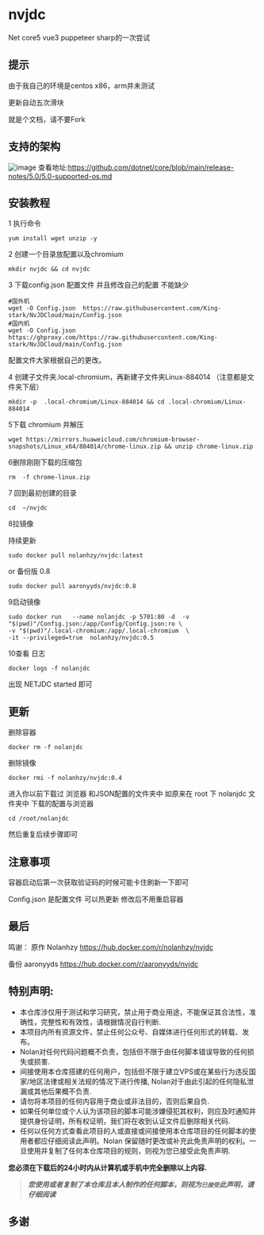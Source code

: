 # nvjdc

Net core5  vue3 puppeteer sharp的一次尝试

## 提示

由于我自己的环境是centos x86，arm并未测试

更新自动五次滑块

就是个文档，请不要Fork

## 支持的架构

![image](https://user-images.githubusercontent.com/87279659/137679751-7c2e901f-0429-4c5c-a6d2-120b8848048f.png)
查看地址:https://github.com/dotnet/core/blob/main/release-notes/5.0/5.0-supported-os.md

## 安装教程

1 执行命令

```
yum install wget unzip -y
```

2 创建一个目录放配置以及chromium

```
mkdir nvjdc && cd nvjdc
```

3 下载config.json 配置文件 并且修改自己的配置 不能缺少

```
#国外机
wget -O Config.json  https://raw.githubusercontent.com/King-stark/NvJDCloud/main/Config.json
#国内机
wget -O Config.json   https://ghproxy.com/https://raw.githubusercontent.com/King-stark/NvJDCloud/main/Config.json
```
配置文件大家根据自己的更改。

4 创建子文件夹.local-chromium，再新建子文件夹Linux-884014 （注意都是文件夹下层）

```
mkdir -p  .local-chromium/Linux-884014 && cd .local-chromium/Linux-884014
```

5下载 chromium 并解压

```
wget https://mirrors.huaweicloud.com/chromium-browser-snapshots/Linux_x64/884014/chrome-linux.zip && unzip chrome-linux.zip
```

6删除刚刚下载的压缩包

```
rm  -f chrome-linux.zip
```

7 回到最初创建的目录

```
cd  ~/nvjdc
```

8拉镜像

持续更新

```
sudo docker pull nolanhzy/nvjdc:latest
```
or 备份版 0.8

```
sudo docker pull aaronyyds/nvjdc:0.8
```

9启动镜像

```
sudo docker run   --name nolanjdc -p 5701:80 -d  -v  "$(pwd)"/Config.json:/app/Config/Config.json:ro \
-v "$(pwd)"/.local-chromium:/app/.local-chromium  \
-it --privileged=true  nolanhzy/nvjdc:0.5 
```

10查看 日志

```
docker logs -f nolanjdc 

```

出现 NETJDC  started 即可

## 更新

删除容器

```
docker rm -f nolanjdc 
```

删除镜像

```
docker rmi -f nolanhzy/nvjdc:0.4
```

进入你以前下载过 浏览器 和JSON配置的文件夹中
如原来在 root 下 nolanjdc 文件夹中 下载的配置与浏览器

```
cd /root/nolanjdc 
```

然后重复后续步骤即可

## 注意事项

容器启动后第一次获取验证码的时候可能卡住刷新一下即可

Config.json 是配置文件 可以热更新 修改后不用重启容器

## 最后
鸣谢：
原作 Nolanhzy
https://hub.docker.com/r/nolanhzy/nvjdc

备份 aaronyyds
https://hub.docker.com/r/aaronyyds/nvjdc



## 特别声明:

* 本仓库涉仅用于测试和学习研究，禁止用于商业用途，不能保证其合法性，准确性，完整性和有效性，请根据情况自行判断.
* 本项目内所有资源文件，禁止任何公众号、自媒体进行任何形式的转载、发布。
* Nolan对任何代码问题概不负责，包括但不限于由任何脚本错误导致的任何损失或损害.
* 间接使用本仓库搭建的任何用户，包括但不限于建立VPS或在某些行为违反国家/地区法律或相关法规的情况下进行传播, Nolan对于由此引起的任何隐私泄漏或其他后果概不负责.
* 请勿将本项目的任何内容用于商业或非法目的，否则后果自负.
* 如果任何单位或个人认为该项目的脚本可能涉嫌侵犯其权利，则应及时通知并提供身份证明，所有权证明，我们将在收到认证文件后删除相关代码.
* 任何以任何方式查看此项目的人或直接或间接使用本仓库项目的任何脚本的使用者都应仔细阅读此声明。Nolan 保留随时更改或补充此免责声明的权利。一旦使用并复制了任何本仓库项目的规则，则视为您已接受此免责声明.

**您必须在下载后的24小时内从计算机或手机中完全删除以上内容.**  </br>

> ***您使用或者复制了本仓库且本人制作的任何脚本，则视为`已接受`此声明，请仔细阅读***

## 多谢

